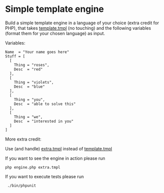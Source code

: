 Simple template engine
========================
Build a simple template engine in a language of your choice (extra credit for PHP),
that takes [template.tmpl](template.tmpl) (no touching) and the following variables (format them for your chosen language) as input.

Variables:
```
Name  = "Your name goes here"
Stuff = [
  [
    Thing = "roses",
    Desc  = "red"
  ],
  [
    Thing = "violets",
    Desc  = "blue"
  ],
  [
    Thing = "you",
    Desc  = "able to solve this"
  ],
  [
    Thing = "we",
    Desc  = "interested in you"
  ]
]
```

More extra credit:

Use (and handle) [extra.tmpl](extra.tmpl) instead of [template.tmpl](template.tmpl)


If you want to see the engine in action please run
```
php engine.php extra.tmpl
```

If you want to execute tests please run 
```
 ./bin/phpunit
 ```
